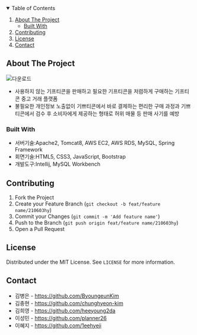 <!-- TABLE OF CONTENTS -->
<details open="open">
  <summary>Table of Contents</summary>
  <ol>
    <li>
      <a href="#about-the-project">About The Project</a>
      <ul>
        <li><a href="#built-with">Built With</a></li>
      </ul>
    </li>
    <li><a href="#contributing">Contributing</a></li>
    <li><a href="#license">License</a></li>
    <li><a href="#contact">Contact</a></li>
  </ol>
</details>

<!-- ABOUT THE PROJECT -->
## About The Project
![다운로드](https://user-images.githubusercontent.com/67310666/120573888-48f3c200-c459-11eb-8983-9ddf37b5dcc8.png)

* 사용하지 않는 기프티콘을 판매하고 필요한 기프티콘을 저렴하게 구매하는 기프티콘 중고 거래 플랫폼
* 불필요한 개인정보 노출없이 기쁘티콘에서 바로 결제하는 편리한 구매 과정과 기쁘티콘에서 검수 후 소비자에게 제공하는 형태로 허위 매물 등 판매 사기를 예방

### Built With
* 서버기술:Apache2, Tomcat8, AWS EC2, AWS RDS, MySQL, Spring Framework
* 회면기술:HTML5, CSS3, JavaScript, Bootstrap
* 개발도구:Intellij, MySQL Workbench

<!-- CONTRIBUTING -->
## Contributing

1. Fork the Project
2. Create your Feature Branch (`git checkout -b feat/feature name/210603hy`)
3. Commit your Changes (`git commit -m 'Add feature name'`)
4. Push to the Branch (`git push origin feat/feature name/210603hy`)
5. Open a Pull Request

<!-- LICENSE -->
## License

Distributed under the MIT License. See `LICENSE` for more information.

<!-- CONTACT -->
## Contact

* 김병은 - https://github.com/ByoungeunKim
* 김충현 - https://github.com/chunghyeon-kim
* 김희영 - https://github.com/heeyoung2da
* 이성민 - https://github.com/planner26
* 이혜지 - https://github.com/1eehyeji

